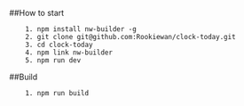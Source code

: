 ##How to start
```
    1. npm install nw-builder -g
    2. git clone git@github.com:Rookiewan/clock-today.git
    3. cd clock-today
    4. npm link nw-builder
    5. npm run dev
```
##Build
```
    1. npm run build